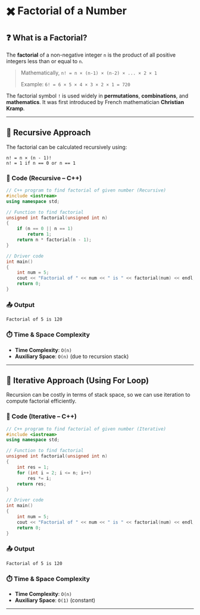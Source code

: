 # ✖️ Factorial of a Number

## ❓ What is a Factorial?

The **factorial** of a non-negative integer `n` is the product of all positive integers less than or equal to `n`.

> Mathematically,
> `n! = n × (n-1) × (n-2) × ... × 2 × 1`
>
> Example:
> `6! = 6 × 5 × 4 × 3 × 2 × 1 = 720`

The factorial symbol `!` is used widely in **permutations**, **combinations**, and **mathematics**. It was first introduced by French mathematician **Christian Kramp**.

---

## 🧠 Recursive Approach

The factorial can be calculated recursively using:

```
n! = n × (n - 1)!
n! = 1 if n == 0 or n == 1
```

### 🧾 Code (Recursive – C++)

```cpp
// C++ program to find factorial of given number (Recursive)
#include <iostream>
using namespace std;

// Function to find factorial
unsigned int factorial(unsigned int n)
{
    if (n == 0 || n == 1)
        return 1;
    return n * factorial(n - 1);
}

// Driver code
int main()
{
    int num = 5;
    cout << "Factorial of " << num << " is " << factorial(num) << endl;
    return 0;
}
```

### 📤 Output

```
Factorial of 5 is 120
```

### ⏱️ Time & Space Complexity

* **Time Complexity**: `O(n)`
* **Auxiliary Space**: `O(n)` (due to recursion stack)

---

## 🔁 Iterative Approach (Using For Loop)

Recursion can be costly in terms of stack space, so we can use iteration to compute factorial efficiently.

### 🧾 Code (Iterative – C++)

```cpp
// C++ program to find factorial of given number (Iterative)
#include <iostream>
using namespace std;

// Function to find factorial
unsigned int factorial(unsigned int n)
{
    int res = 1;
    for (int i = 2; i <= n; i++)
        res *= i;
    return res;
}

// Driver code
int main()
{
    int num = 5;
    cout << "Factorial of " << num << " is " << factorial(num) << endl;
    return 0;
}
```

### 📤 Output

```
Factorial of 5 is 120
```

### ⏱️ Time & Space Complexity

* **Time Complexity**: `O(n)`
* **Auxiliary Space**: `O(1)` (constant)

---
